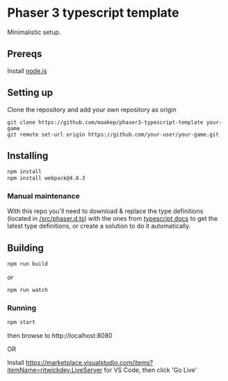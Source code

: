 # Phaser 3 typescript template
Minimalistic setup.

## Prereqs

Install [node.js](https://nodejs.org/en/)

## Setting up
Clone the repository and add your own repository as origin
```git
git clone https://github.com/maakep/phaser3-typescript-template your-game
git remote set-url origin https://github.com/your-user/your-game.git
```


## Installing
```sh
npm install
npm install webpack@4.8.3
```
### Manual maintenance
With this repo you'll need to download & replace the type definitions (located in [/src/phaser.d.ts](https://github.com/maakep/phaser3-typescript-template/tree/master/src)) with the ones from [typescript docs](https://github.com/photonstorm/phaser3-docs/tree/master/typescript) to get the latest type definitions, or create a solution to do it automatically. 

## Building

```sh
npm run build
```
or
```sh
npm run watch
```

### Running

```sh
npm start
```
then browse to http://localhost:8080

OR

Install https://marketplace.visualstudio.com/items?itemName=ritwickdey.LiveServer for VS Code, then click 'Go Live'

